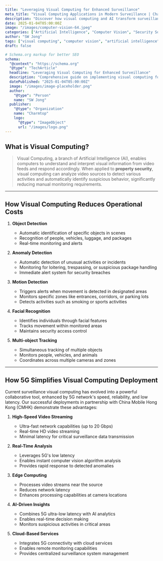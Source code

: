 ```yaml
---
title: "Leveraging Visual Computing for Enhanced Surveillance"
meta_title: "Visual Computing Applications in Modern Surveillance | Charmtop"
description: "Discover how visual computing and AI transform surveillance with real-time detection, 5G integration, and cost-effective security solutions for businesses."
date: 2025-01-04T05:00:00Z
image: "/images/computer-vision-64.jpeg"
categories: ["Artificial Intelligence", "Computer Vision", "Security Solutions"]
author: "SW Jong"
tags: ["visual computing", "computer vision", "artificial intelligence", "surveillance", "object detection", "5G technology", "security systems"]
draft: false

# Schema.org markup for better SEO
schema:
  "@context": "https://schema.org"
  "@type": "TechArticle"
  headline: "Leveraging Visual Computing for Enhanced Surveillance"
  description: "Comprehensive guide on implementing visual computing for modern surveillance systems, featuring cost-effective solutions and 5G integration."
  datePublished: "2025-01-04T05:00:00Z"
  image: "/images/image-placeholder.png"
  author:
    "@type": "Person"
    name: "SW Jong"
  publisher:
    "@type": "Organization"
    name: "Charmtop"
    logo:
      "@type": "ImageObject"
      url: "/images/logo.png"
---
```

## What is Visual Computing?

>Visual Computing, a branch of Artificial Intelligence (AI), enables computers to understand and interpret visual information from video feeds and respond accordingly. When applied to **property security**, visual computing can analyze video sources to detect various activities and automatically identify suspicious behavior, significantly reducing manual monitoring requirements.
<hr>

## How Visual Computing Reduces Operational Costs

1. **Object Detection**
   - Automatic identification of specific objects in scenes
   - Recognition of people, vehicles, luggage, and packages
   - Real-time monitoring and alerts

2. **Anomaly Detection**
   - Automatic detection of unusual activities or incidents
   - Monitoring for loitering, trespassing, or suspicious package handling
   - Immediate alert system for security breaches

3. **Motion Detection**
   - Triggers alerts when movement is detected in designated areas
   - Monitors specific zones like entrances, corridors, or parking lots
   - Detects activities such as smoking or sports activities
   
4. **Facial Recognition**
   - Identifies individuals through facial features
   - Tracks movement within monitored areas
   - Maintains security access control

5. **Multi-object Tracking**
   - Simultaneous tracking of multiple objects
   - Monitors people, vehicles, and animals
   - Coordinates across multiple cameras and zones
<hr>

## How 5G Simplifies Visual Computing Deployment

Current surveillance visual computing has evolved into a powerful collaborative tool, enhanced by 5G network's speed, reliability, and low latency. Our successful deployments in partnership with China Mobile Hong Kong (CMHK) demonstrate these advantages:

1. **High-Speed Video Streaming**
   - Ultra-fast network capabilities (up to 20 Gbps)
   - Real-time HD video streaming
   - Minimal latency for critical surveillance data transmission

2. **Real-Time Analysis**
   - Leverages 5G's low latency
   - Enables instant computer vision algorithm analysis
   - Provides rapid response to detected anomalies

3. **Edge Computing**
   - Processes video streams near the source
   - Reduces network latency
   - Enhances processing capabilities at camera locations

4. **AI-Driven Insights**
   - Combines 5G ultra-low latency with AI analytics
   - Enables real-time decision making
   - Monitors suspicious activities in critical areas

5. **Cloud-Based Services**
   - Integrates 5G connectivity with cloud services
   - Enables remote monitoring capabilities
   - Provides centralized surveillance system management
